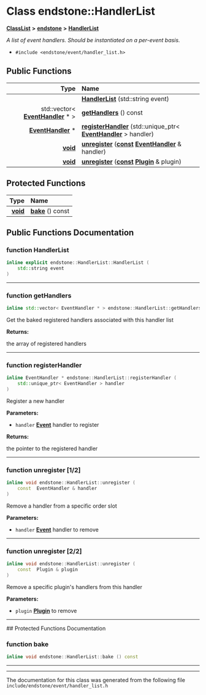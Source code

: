 

# Class endstone::HandlerList



[**ClassList**](annotated.md) **>** [**endstone**](namespaceendstone.md) **>** [**HandlerList**](classendstone_1_1HandlerList.md)



_A list of event handlers. Should be instantiated on a per-event basis._ 

* `#include <endstone/event/handler_list.h>`





































## Public Functions

| Type | Name |
| ---: | :--- |
|   | [**HandlerList**](#function-handlerlist) (std::string event) <br> |
|  std::vector&lt; [**EventHandler**](classendstone_1_1EventHandler.md) \* &gt; | [**getHandlers**](#function-gethandlers) () const<br> |
|  [**EventHandler**](classendstone_1_1EventHandler.md) \* | [**registerHandler**](#function-registerhandler) (std::unique\_ptr&lt; [**EventHandler**](classendstone_1_1EventHandler.md) &gt; handler) <br> |
|  [**void**](classendstone_1_1Vector.md) | [**unregister**](#function-unregister-12) ([**const**](classendstone_1_1Vector.md) [**EventHandler**](classendstone_1_1EventHandler.md) & handler) <br> |
|  [**void**](classendstone_1_1Vector.md) | [**unregister**](#function-unregister-22) ([**const**](classendstone_1_1Vector.md) [**Plugin**](classendstone_1_1Plugin.md) & plugin) <br> |
























## Protected Functions

| Type | Name |
| ---: | :--- |
|  [**void**](classendstone_1_1Vector.md) | [**bake**](#function-bake) () const<br> |




## Public Functions Documentation




### function HandlerList 

```C++
inline explicit endstone::HandlerList::HandlerList (
    std::string event
) 
```




<hr>



### function getHandlers 

```C++
inline std::vector< EventHandler * > endstone::HandlerList::getHandlers () const
```



Get the baked registered handlers associated with this handler list




**Returns:**

the array of registered handlers 





        

<hr>



### function registerHandler 

```C++
inline EventHandler * endstone::HandlerList::registerHandler (
    std::unique_ptr< EventHandler > handler
) 
```



Register a new handler




**Parameters:**


* `handler` [**Event**](classendstone_1_1Event.md) handler to register 



**Returns:**

the pointer to the registered handler 





        

<hr>



### function unregister [1/2]

```C++
inline void endstone::HandlerList::unregister (
    const  EventHandler & handler
) 
```



Remove a handler from a specific order slot




**Parameters:**


* `handler` [**Event**](classendstone_1_1Event.md) handler to remove 




        

<hr>



### function unregister [2/2]

```C++
inline void endstone::HandlerList::unregister (
    const  Plugin & plugin
) 
```



Remove a specific plugin's handlers from this handler




**Parameters:**


* `plugin` [**Plugin**](classendstone_1_1Plugin.md) to remove 




        

<hr>
## Protected Functions Documentation




### function bake 

```C++
inline void endstone::HandlerList::bake () const
```




<hr>

------------------------------
The documentation for this class was generated from the following file `include/endstone/event/handler_list.h`

